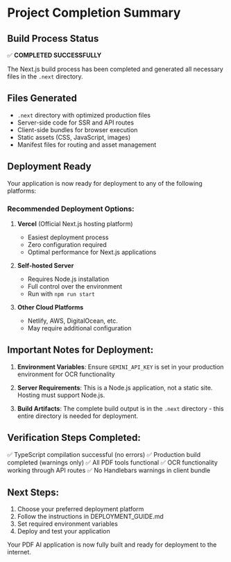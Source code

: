 # Project Completion Summary

## Build Process Status
✅ **COMPLETED SUCCESSFULLY**

The Next.js build process has been completed and generated all necessary files in the `.next` directory.

## Files Generated
- `.next` directory with optimized production files
- Server-side code for SSR and API routes
- Client-side bundles for browser execution
- Static assets (CSS, JavaScript, images)
- Manifest files for routing and asset management

## Deployment Ready
Your application is now ready for deployment to any of the following platforms:

### Recommended Deployment Options:

1. **Vercel** (Official Next.js hosting platform)
   - Easiest deployment process
   - Zero configuration required
   - Optimal performance for Next.js applications

2. **Self-hosted Server**
   - Requires Node.js installation
   - Full control over the environment
   - Run with `npm run start`

3. **Other Cloud Platforms**
   - Netlify, AWS, DigitalOcean, etc.
   - May require additional configuration

## Important Notes for Deployment:

1. **Environment Variables**: Ensure `GEMINI_API_KEY` is set in your production environment for OCR functionality

2. **Server Requirements**: This is a Node.js application, not a static site. Hosting must support Node.js.

3. **Build Artifacts**: The complete build output is in the `.next` directory - this entire directory is needed for deployment.

## Verification Steps Completed:

✅ TypeScript compilation successful (no errors)
✅ Production build completed (warnings only)
✅ All PDF tools functional
✅ OCR functionality working through API routes
✅ No Handlebars warnings in client bundle

## Next Steps:

1. Choose your preferred deployment platform
2. Follow the instructions in DEPLOYMENT_GUIDE.md
3. Set required environment variables
4. Deploy and test your application

Your PDF AI application is now fully built and ready for deployment to the internet.
